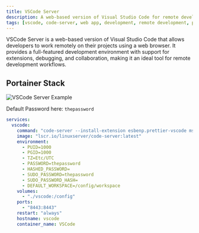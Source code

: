 ```yaml
---
title: VSCode Server
description: A web-based version of Visual Studio Code for remote development.
tags: [vscode, code-server, web app, development, remote development, productivity, open source, IDE, programming]
---
```


VSCode Server is a web-based version of Visual Studio Code that allows developers to work remotely on their projects using a web browser. It provides a full-featured development environment with support for extensions, debugging, and collaboration, making it an ideal tool for remote development workflows.

## Portainer Stack

![VSCode Server Example](../images/vscode_example.png)

Default Password here: `thepassword`

```yaml
services:
  vscode:
    command: "code-server --install-extension esbenp.prettier-vscode ms-python.debugpy redhat.vscode-yaml redhat.vscode-xml gitlab.gitlab-workflow vscode-icons-team.vscode-icons yzhang.markdown-all-in-one mechatroner.rainbow-csv oderwat.indent-rainbow shd101wyy.markdown-preview-enhanced grapecity.gc-excelviewer bierner.markdown-mermaid bpruitt-goddard.mermaid-markdown-syntax-highlighting"
    image: "lscr.io/linuxserver/code-server:latest"
    environment:
      - PUID=1000
      - PGID=1000
      - TZ=Etc/UTC
      - PASSWORD=thepassword
      - HASHED_PASSWORD=
      - SUDO_PASSWORD=thepassword
      - SUDO_PASSWORD_HASH=
      - DEFAULT_WORKSPACE=/config/workspace
    volumes:
      - "./vscode:/config"
    ports:
      - "8443:8443"
    restart: "always"
    hostname: vscode
    container_name: VSCode
```
